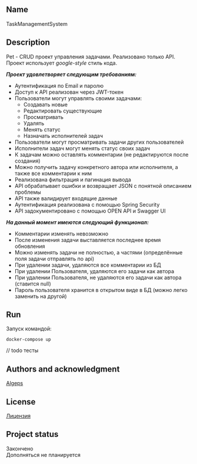 ## Name

TaskManagementSystem

## Description

Pet - CRUD проект управления задачами. Реализовано только API.<br>
Проект использует *google-style* стиль кода.

***Проект удовлетворяет следующим требованиям:***

- Аутентификация по Email и паролю
- Доступ к API реализован через JWT-токен
- Пользователи могут управлять своими задачами:
    - Создавать новые
    - Редактировать существующие
    - Просматривать
    - Удалять
    - Менять статус
    - Назначать исполнителей задач
- Пользователи могут просматривать задачи других пользователей
- Исполнители задач могут менять статус своих задач
- К задачам можно оставлять комментарии (не редактируются после создания)
- Можно получить задачу конкретного автора или исполнителя, а также все комментарии к ним
- Реализована фильтрация и пагинация вывода
- API обрабатывает ошибки и возвращает JSON с понятной описанием проблемы
- API также валидирует входящие данные
- Аутентификация реализована с помощью Spring Security
- API задокументировано с помощью OPEN API и Swagger UI

***На данный момент имеются следующий функционал:***

* Комментарии изменять невозможно
* После изменения задачи выставляется последнее время обновления
* Можно изменять задачи не полностью, а частями (определённые поля задачи отправлять по api)
* При удалении задачи, удаляются все комментарии из БД
* При удалении Пользователя, удаляются его задачи как автора
* При удалении Пользователя, не удаляются его задачи как автора (ставится null)
* Пароль пользователя хранится в открытом виде в БД (можно легко заменить на другой)

## Run

Запуск командой:

```docker
docker-compose up
```

// todo тесты

## Authors and acknowledgment

[Algeps](https://github.com/Algeps)

## License

[Лицензия](LICENSE)

## Project status

Закончено
<br>
Дополняться не планируется